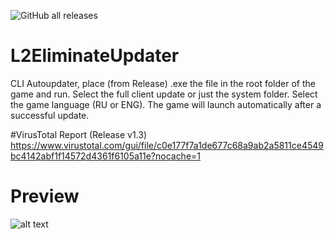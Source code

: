 ![GitHub all releases](https://img.shields.io/github/downloads/Saltant/L2EliminateUpdater/total)
# L2EliminateUpdater
CLI Autoupdater, place (from Release) .exe the file in the root folder of the game and run.
Select the full client update or just the system folder.
Select the game language (RU or ENG).
The game will launch automatically after a successful update.

#VirusTotal Report (Release v1.3)
https://www.virustotal.com/gui/file/c0e177f7a1de677c68a9ab2a5811ce4549bc4142abf1f14572d4361f6105a11e?nocache=1
 
 # Preview
![alt text](https://puu.sh/JDleb/e9c8c8c5d6.png)
